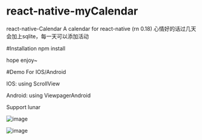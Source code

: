 # react-native-myCalendar
react-native-Calendar
A calendar for react-native (rn 0.18)
心情好的话过几天会加上sqlite，每一天可以添加活动

#Installation
npm install

hope enjoy~

#Demo
For IOS/Android

IOS: using ScrollView 

Android: using ViewpagerAndroid

Support lunar

![image](https://github.com/cqm1994617/react-native-myCalendar/blob/master/ios.gif)   

![image](https://github.com/cqm1994617/react-native-myCalendar/blob/master/android.gif)   
